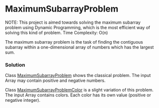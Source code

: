 # MaximumSubarrayProblem

NOTE: This project is aimed towards solving the maximum subarray problem using Dynamic Programming, which is the most efficient way of solving this kind of problem. Time Complexity: O(n)

The maximum subarray problem is the task of finding the contiguous subarray within a one-dimensional array of numbers which has the largest sum.

### Solution

Class [MaximumSubarrayProblem](MaximumSubarrayProblem/src/com/company/MaximumSubArray.java) shows the classical problem. The input Array may contain positive and negative numbers. 

Class [MaximumSubarrayProblemColor](MaximumSubarrayProblem/src/com/company/MaximumSubArrayColor.java) is a slight variation of this problem. The input Array contains colors. Each color has its own value (positive or negative integer). 
